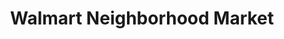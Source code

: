 ---
title: "Walmart Neighborhood Market"
url: /williamsburg/walmart-neighborhood-market/
shop: Supermarkt
---